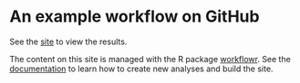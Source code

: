 # An example workflow on GitHub

See the [site][] to view the results.

The content on this site is managed with the R package [workflowr][]. See the
[documentation][docs] to learn how to create new analyses and build the site.

[site]: http://stephens999.github.io/hgen48600/
[workflowr]: https://github.com/jdblischak/workflowr
[docs]: https://jdblischak.github.io/workflowr/

